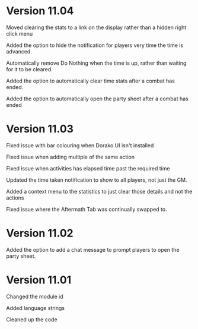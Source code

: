 # Version 11.04

Moved clearing the stats to a link on the display rather than a hidden right click menu

Added the option to hide the notification for players very time the time is advanced.

Automatically remove Do Nothing when the time is up, rather than waiting for it to be cleared.

Added the option to automatically clear time stats after a combat has ended.

Added the option to automatically open the party sheet after a combat has ended

# Version 11.03

Fixed issue with bar colouring when Dorako UI isn't installed

Fixed issue when adding multiple of the same action

Fixed issue when activities has elapsed time past the required time

Updated the time taken notification to show to all players, not just the GM.

Added a context menu to the statistics to just clear those details and not the actions

Fixed issue where the Aftermath Tab was continually swapped to.

# Version 11.02

Added the option to add a chat message to prompt players to open the party sheet.

# Version 11.01

Changed the module id

Added language strings

Cleaned up the code